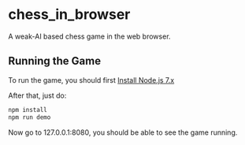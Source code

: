 chess_in_browser
================
A weak-AI based chess game in the web browser.


## Running the Game
To run the game, you should first [Install Node.js 7.x](https://nodejs.org/en/)

After that, just do:

```sh
npm install
npm run demo
```
Now go to 127.0.0.1:8080, you should be able to see the game running.
